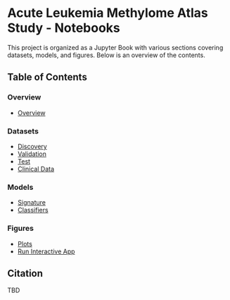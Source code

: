 # Acute Leukemia Methylome Atlas Study - Notebooks

This project is organized as a Jupyter Book with various sections covering datasets, models, and figures. Below is an overview of the contents.

## Table of Contents

### Overview

- [Overview](overview.ipynb)

### Datasets

- [Discovery](source/1_discovery.ipynb)
- [Validation](source/2_validation.ipynb)
- [Test](source/3_test.ipynb)
- [Clinical Data](source/4_clinical_data.ipynb)

### Models

- [Signature](source/5_signature.ipynb)
- [Classifiers](source/5_classifiers.ipynb)

### Figures

- [Plots](source/6_plots.ipynb)
- [Run Interactive App](https://f-marchi.github.io/ALMA-app/)

## Citation

TBD